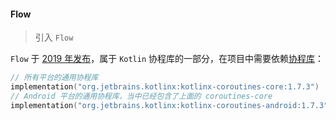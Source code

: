 #### Flow

> 引入 `Flow`

`Flow` 于 [2019 年发布](https://www.youtube.com/watch?v=tYcqn48SMT8)，属于 `Kotlin` 协程库的一部分，在项目中需要依赖[协程库](https://github.com/Kotlin/kotlinx.coroutines/blob/master/README.md)：

````kotlin
// 所有平台的通用协程库
implementation("org.jetbrains.kotlinx:kotlinx-coroutines-core:1.7.3")
// Android 平台的通用协程库，当中已经包含了上面的 coroutines-core
implementation("org.jetbrains.kotlinx:kotlinx-coroutines-android:1.7.3")
````


